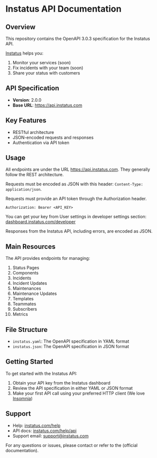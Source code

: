 # Instatus API Documentation

## Overview

This repository contains the OpenAPI 3.0.3 specification for the Instatus API. 

[Instatus](https://instatus.com) helps you:
1. Monitor your services (soon)
2. Fix incidents with your team (soon)
3. Share your status with customers

## API Specification

- **Version**: 2.0.0
- **Base URL**: https://api.instatus.com

## Key Features

- RESTful architecture
- JSON-encoded requests and responses
- Authentication via API token


## Usage

All endpoints are under the URL https://api.instatus.com. They generally follow the REST architecture.

Requests must be encoded as JSON with this header: `Content-Type: application/json`.

Requests must provide an API token through the Authorization header. 

```
Authorization: Bearer <API_KEY>
```

You can get your key from User settings in developer settings section: [dashboard.instatus.com/developer](https://dashboard.instatus.com/developer)

Responses from the Instatus API, including errors, are encoded as JSON.


## Main Resources

The API provides endpoints for managing:

1. Status Pages
2. Components
3. Incidents
4. Incident Updates
5. Maintenances
6. Maintenance Updates
7. Templates
8. Teammates
9. Subscribers
10. Metrics


## File Structure

- `instatus.yaml`: The OpenAPI specification in YAML format
- `instatus.json`: The OpenAPI specification in JSON format


## Getting Started

To get started with the Instatus API:

1. Obtain your API key from the Instatus dashboard
2. Review the API specification in either YAML or JSON format
3. Make your first API call using your preferred HTTP client (We love [Insomnia](https://insomnia.rest?ref=instatus))

## Support

- Help: [instatus.com/help](https://instatus.com/help)
- API docs: [instatus.com/help/api](https://instatus.com/help/api)
- Support email: [support@instatus.com](mailto:support@instatus.com)

For any questions or issues, please contact  or refer to the (official documentation).
